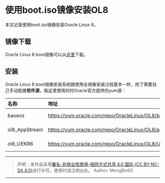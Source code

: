 # 使用boot.iso镜像安装OL8  

本文记录使用boot.iso镜像安装Oracle Linux 8。  

## 镜像下载  

Oracle Linux 8 boot镜像可以从[这里](http://yum.oracle.com/oracle-linux-isos.html)下载。  

## 安装  

Oracle Linux 8 boot镜像安装系统跟使用全镜像安装过程基本一样，除了需要自己手动配置**软件源**，我这里使用的时Oracle官方提供的yum源：  

| 名称          | 地址                                                             | 类型           |
| :------------ | :--------------------------------------------------------------- | :------------- |
| baseos        | https://yum.oracle.com/repo/OracleLinux/OL8/baseos/latest/x86_64 | Repository URL |
| ol8_AppStream | https://yum.oracle.com/repo/OracleLinux/OL8/appstream/x86_64/    | Repository URL |
| ol8_UEKR6     | https://yum.oracle.com/repo/OracleLinux/OL8/UEKR6/x86_64/        | Repository URL |

---

> 声明：本作品采用[署名-非商业性使用-相同方式共享 4.0 国际 (CC BY-NC-SA 4.0)](https://creativecommons.org/licenses/by-nc-sa/4.0/deed.zh)进行许可，使用时请注明出处。
> Author: MengBin92

---  
